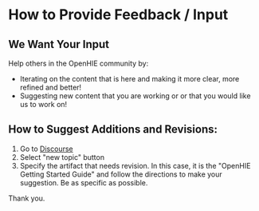 # How to Provide Feedback / Input

## We Want Your Input 

Help others in the OpenHIE community by:

* Iterating on the content that is here and making it more clear, more refined and better!  
* Suggesting new content that you are working or or that you would like us to work on! 

## How to Suggest Additions and Revisions:

1. Go to [Discourse ](https://discourse.ohie.org/c/openhie-feedback/3)  
2. Select "new topic" button 
3. Specify the artifact that needs revision.  In this case, it is the "OpenHIE Getting Started Guide" and follow the directions to make your suggestion.  Be as specific as possible.  

Thank you.  

